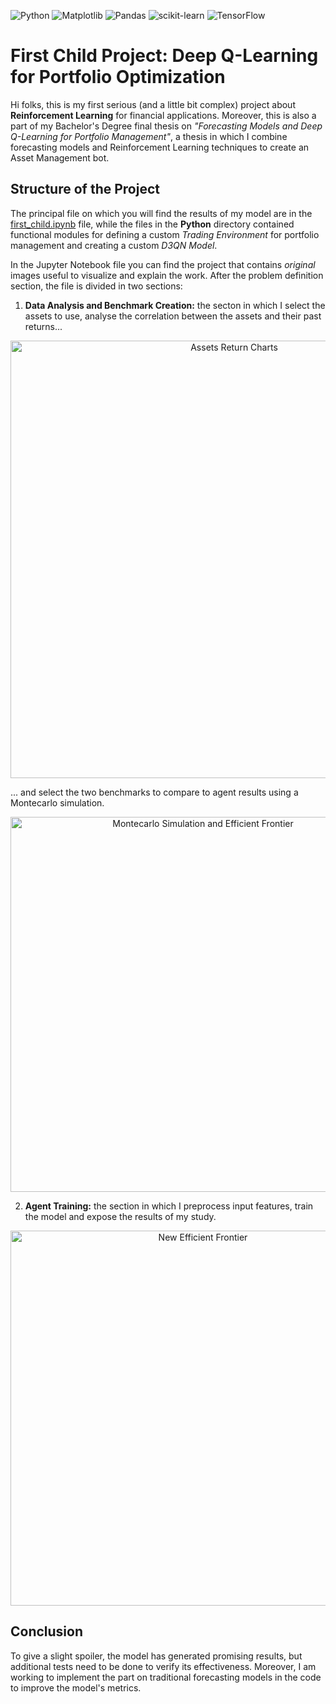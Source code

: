 ![Python](https://img.shields.io/badge/python-3.9.7-3670A0?style=for-the-badge&logo=python&logoColor=ffdd54&link=https%253A%252F%252Fimg.shields.io) ![Matplotlib](https://img.shields.io/badge/Matplotlib-3.9.1-%23ffffff.svg?style=for-the-badge&logo=Matplotlib&logoColor=black) ![Pandas](https://img.shields.io/badge/pandas-2.2.2-%23150458.svg?style=for-the-badge&logo=pandas&logoColor=white) ![scikit-learn](https://img.shields.io/badge/scikit--learn-1.5.1-%23F7931E.svg?style=for-the-badge&logo=scikit-learn&logoColor=white) ![TensorFlow](https://img.shields.io/badge/TensorFlow-2.17.0-%23FF6F00.svg?style=for-the-badge&logo=TensorFlow&logoColor=white)

# First Child Project: Deep Q-Learning for Portfolio Optimization
Hi folks, this is my first serious (and a little bit complex) project about __Reinforcement Learning__ for financial applications. Moreover, this is also a part of my Bachelor's Degree final thesis on _"Forecasting Models and Deep Q-Learning for Portfolio Management"_, a thesis in which I combine forecasting models and Reinforcement Learning techniques to create an Asset Management bot.

## Structure of the Project
The principal file on which you will find the results of my model are in the [first_child.ipynb](https://github.com/Axelio-Alison/first-child/blob/main/first_child.ipynb) file, while the files in the __Python__ directory contained functional modules for defining a custom _Trading Environment_ for portfolio management and creating a custom _D3QN Model_. 

In the Jupyter Notebook file you can find the project that contains _original_ images useful to visualize and explain the work. 
After the problem definition section, the file is divided in two sections:
1. __Data Analysis and Benchmark Creation:__ the secton in which I select the assets to use, analyse the correlation between the assets and their past returns...

<!-- [<img src="Assets Correlation Matrix.png" width="20"/>](https://github.com/user-attachments/assets/7b9f868d-7b77-45f2-bb1f-a4d99fa38aa9)
<p align="center">
  <img src="https://github.com/user-attachments/assets/7b9f868d-7b77-45f2-bb1f-a4d99fa38aa9" alt = "Assets Correlation Matrix" width="600px">
</p> -->

<p align="center">
  <img src="https://github.com/user-attachments/assets/1d4f81eb-4c94-413b-ab9b-0c0870707ef2" alt = "Assets Return Charts" width="700px">
</p>

... and select the two benchmarks to compare to agent results using a Montecarlo simulation.

<p align = "center">
  <img src = "https://github.com/user-attachments/assets/d51affdc-9709-4d85-9057-8d531a59adec" alt = "Montecarlo Simulation and Efficient Frontier" width = "600px">
</p>

2. __Agent Training:__ the section in which I preprocess input features, train the model and expose the results of my study.

<p align = "center">
 <img src = "https://github.com/user-attachments/assets/3fedb029-0266-40e2-ba8c-fe4acefaa5fe" alt = "New Efficient Frontier" width = "600px">
</p>

## Conclusion
To give a slight spoiler, the model has generated promising results, but additional tests need to be done to verify its effectiveness. Moreover, I am working to implement the part on traditional forecasting models in the code to improve the model's metrics.

